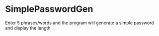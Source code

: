 # SimplePasswordGen
Enter 5 phrases/words and the program will generate a simple password and display the length
